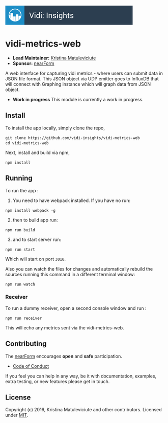 ![Banner][]
# vidi-metrics-web

- __Lead Maintainer:__ [Kristina Matuleviciute][Lead]
- __Sponsor:__ [nearForm][Sponsor]


A web interface for capturing vidi metrics - where users can submit data in JSON file format.
This JSON object via UDP emitter goes to InfluxDB that will connect with Graphing instance
 which will graph data from JSON object.

- __Work in progress__ This module is currently a work in progress.

## Install
To install the app locally, simply clone the repo,

```
git clone https://github.com/vidi-insights/vidi-metrics-web
cd vidi-metrics-web
```

Next, install and build via npm,

```
npm install
```

## Running
To run the app :

1) You need to have webpack installed. If you have no run:   
```
npm install webpack -g
```
2) then to build app run:
```
npm run build
```

3) and to start server run:

```
npm run start
```

Which will start on port `3010`.

Also you can watch the files for changes and automatically rebuild the sources running this command in a different terminal window:
```
npm run watch
```

### Receiver
To run a dummy receiver, open a second console window and run :

```
npm run receiver
```
This will echo any metrics sent via the vidi-metrics-web.


## Contributing
The [nearForm][Org] encourages __open__ and __safe__ participation.

- [Code of Conduct][CoC]

If you feel you can help in any way, be it with documentation, examples, extra testing, or new
features please get in touch.

## License
Copyright (c) 2016, Kristina Matuleviciute and other contributors.
Licensed under [MIT][].



[Banner]: https://raw.githubusercontent.com/vidi-insights/org/master/assets/vidi-banner.png
[Lead]: https://github.com/KristinaMatuleviciute
[Sponsor]: http://www.nearform.com/
[Org]: https://github.com/nearform
[CoC]: ./CoC.md
[MIT]: ./LICENSE
